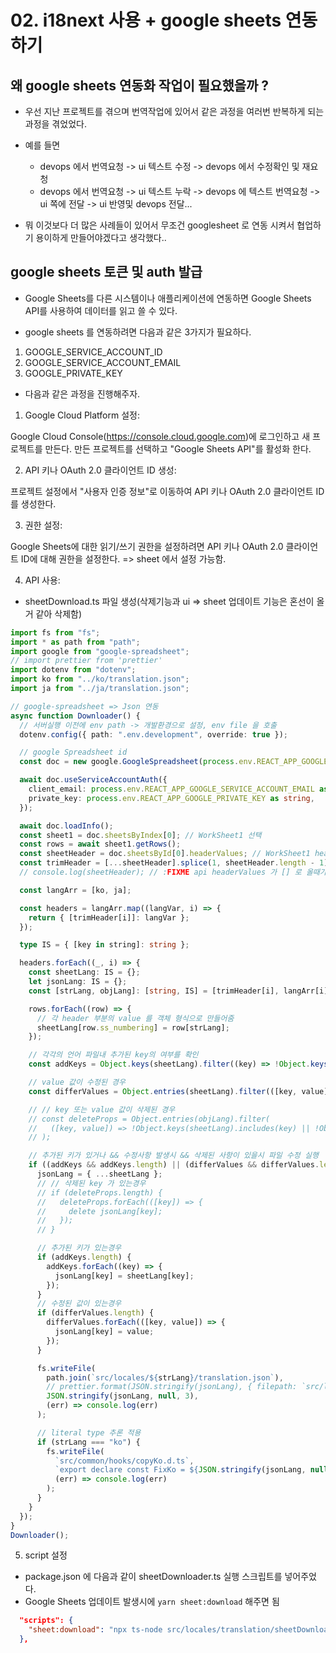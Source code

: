 # 02. i18next 사용 + google sheets 연동하기

## 왜 google sheets 연동화 작업이 필요했을까 ?

- 우선 지난 프로젝트를 겪으며 번역작업에 있어서 같은 과정을 여러번 반복하게 되는 과정을 겪었었다.

- 예를 들면

  - devops 에서 번역요청 -> ui 텍스트 수정 -> devops 에서 수정확인 및 재요청
  - devops 에서 번역요청 -> ui 텍스트 누락 -> devops 에 텍스트 번역요청 -> ui 쪽에 전달 -> ui 반영및 devops 전달...

- 뭐 이것보다 더 많은 사례들이 있어서 무조건 googlesheet 로 연동 시켜서 협업하기 용이하게 만들어야겠다고 생각했다..

## google sheets 토큰 및 auth 발급

- Google Sheets를 다른 시스템이나 애플리케이션에 연동하면 Google Sheets API를 사용하여 데이터를 읽고 쓸 수 있다.

- google sheets 를 연동하려면 다음과 같은 3가지가 필요하다.

1. GOOGLE_SERVICE_ACCOUNT_ID
2. GOOGLE_SERVICE_ACCOUNT_EMAIL
3. GOOGLE_PRIVATE_KEY

- 다음과 같은 과정을 진행해주자.

1. Google Cloud Platform 설정:

Google Cloud Console(https://console.cloud.google.com)에 로그인하고 새 프로젝트를 만든다.
만든 프로젝트를 선택하고 "Google Sheets API"를 활성화 한다.

2. API 키나 OAuth 2.0 클라이언트 ID 생성:

프로젝트 설정에서 "사용자 인증 정보"로 이동하여 API 키나 OAuth 2.0 클라이언트 ID를 생성한다.

3. 권한 설정:

Google Sheets에 대한 읽기/쓰기 권한을 설정하려면 API 키나 OAuth 2.0 클라이언트 ID에 대해 권한을 설정한다. => sheet 에서 설정 가능함.

4. API 사용:

- sheetDownload.ts 파일 생성(삭제기능과 ui => sheet 업데이트 기능은 혼선이 올거 같아 삭제함)

```ts
import fs from "fs";
import * as path from "path";
import google from "google-spreadsheet";
// import prettier from 'prettier'
import dotenv from "dotenv";
import ko from "../ko/translation.json";
import ja from "../ja/translation.json";

// google-spreadsheet => Json 연동
async function Downloader() {
  // 서버실행 이전에 env path -> 개발환경으로 설정, env file 을 호출
  dotenv.config({ path: ".env.development", override: true });

  // google Spreadsheet id
  const doc = new google.GoogleSpreadsheet(process.env.REACT_APP_GOOGLE_SERVICE_ACCOUNT_ID as string);

  await doc.useServiceAccountAuth({
    client_email: process.env.REACT_APP_GOOGLE_SERVICE_ACCOUNT_EMAIL as string,
    private_key: process.env.REACT_APP_GOOGLE_PRIVATE_KEY as string,
  });

  await doc.loadInfo();
  const sheet1 = doc.sheetsByIndex[0]; // WorkSheet1 선택
  const rows = await sheet1.getRows();
  const sheetHeader = doc.sheetsById[0].headerValues; // WorkSheet1 header
  const trimHeader = [...sheetHeader].splice(1, sheetHeader.length - 1); // 'ss_numbering' 부분 제외
  // console.log(sheetHeader); // :FIXME api headerValues 가 [] 로 올때가 있음 - 추후 수정

  const langArr = [ko, ja];

  const headers = langArr.map((langVar, i) => {
    return { [trimHeader[i]]: langVar };
  });

  type IS = { [key in string]: string };

  headers.forEach((_, i) => {
    const sheetLang: IS = {};
    let jsonLang: IS = {};
    const [strLang, objLang]: [string, IS] = [trimHeader[i], langArr[i]];

    rows.forEach((row) => {
      // 각 header 부분의 value 를 객체 형식으로 만들어줌
      sheetLang[row.ss_numbering] = row[strLang];
    });

    // 각각의 언어 파일내 추가된 key의 여부를 확인
    const addKeys = Object.keys(sheetLang).filter((key) => !Object.keys(objLang).includes(key));

    // value 값이 수정된 경우
    const differValues = Object.entries(sheetLang).filter(([key, value]) => objLang[key] !== value);

    // // key 또는 value 값이 삭제된 경우
    // const deleteProps = Object.entries(objLang).filter(
    //   ([key, value]) => !Object.keys(sheetLang).includes(key) || !Object.values(sheetLang).includes(value)
    // );

    // 추가된 키가 있거나 && 수정사항 발생시 && 삭제된 사항이 있을시 파일 수정 실행
    if ((addKeys && addKeys.length) || (differValues && differValues.length)) {
      jsonLang = { ...sheetLang };
      // // 삭제된 key 가 있는경우
      // if (deleteProps.length) {
      //   deleteProps.forEach(([key]) => {
      //     delete jsonLang[key];
      //   });
      // }

      // 추가된 키가 있는경우
      if (addKeys.length) {
        addKeys.forEach((key) => {
          jsonLang[key] = sheetLang[key];
        });
      }
      // 수정된 값이 있는경우
      if (differValues.length) {
        differValues.forEach(([key, value]) => {
          jsonLang[key] = value;
        });
      }

      fs.writeFile(
        path.join(`src/locales/${strLang}/translation.json`),
        // prettier.format(JSON.stringify(jsonLang), { filepath: `src/locales/${strLang}/translation.json` }),
        JSON.stringify(jsonLang, null, 3),
        (err) => console.log(err)
      );

      // literal type 추론 적용
      if (strLang === "ko") {
        fs.writeFile(
          `src/common/hooks/copyKo.d.ts`,
          `export declare const FixKo = ${JSON.stringify(jsonLang, null, 3)} as const`,
          (err) => console.log(err)
        );
      }
    }
  });
}
Downloader();
```

5. script 설정

- package.json 에 다음과 같이 sheetDownloader.ts 실행 스크립트를 넣어주었다.
- Google Sheets 업데이트 발생시에 `yarn sheet:download` 해주면 됨

```json
  "scripts": {
    "sheet:download": "npx ts-node src/locales/translation/sheetDownloader.ts"
  },
```

